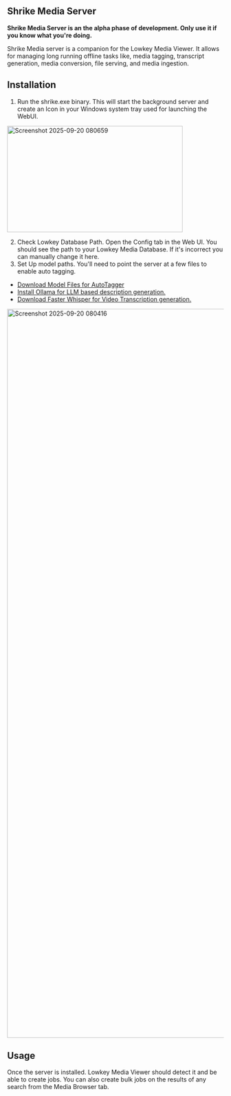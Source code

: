 ## Shrike Media Server

**Shrike Media Server is an the alpha phase of development. Only use it if you know what you're doing.**

Shrike Media server is a companion for the Lowkey Media Viewer. It allows for managing long running offline tasks like, media tagging, transcript generation, media conversion, file serving, and media ingestion.

## Installation
1. Run the shrike.exe binary. This will start the background server and create an Icon in your Windows system tray used for launching the WebUI.
<img width="408" height="247" alt="Screenshot 2025-09-20 080659" src="https://github.com/user-attachments/assets/4b8a0141-08d4-4fb9-9c42-78db5dbd25ad" />

2. Check Lowkey Database Path. Open the Config tab in the Web UI. You should see the path to your Lowkey Media Database. If it's incorrect you can manually change it here.
3. Set Up model paths. You'll need to point the server at a few files to enable auto tagging.
  * [Download Model Files for AutoTagger](https://huggingface.co/SmilingWolf/wd-eva02-large-tagger-v3/tree/main)
  * [Install Ollama for LLM based description generation.](https://ollama.com/)
  * [Download Faster Whisper for Video Transcription generation.](https://github.com/Purfview/whisper-standalone-win)
<img width="1233" height="1693" alt="Screenshot 2025-09-20 080416" src="https://github.com/user-attachments/assets/5eb008ae-88fb-4519-af03-4e55afbb6601" />


## Usage
Once the server is installed. Lowkey Media Viewer should detect it and be able to create jobs. You can also create bulk jobs on the results of any search from the Media Browser tab.
